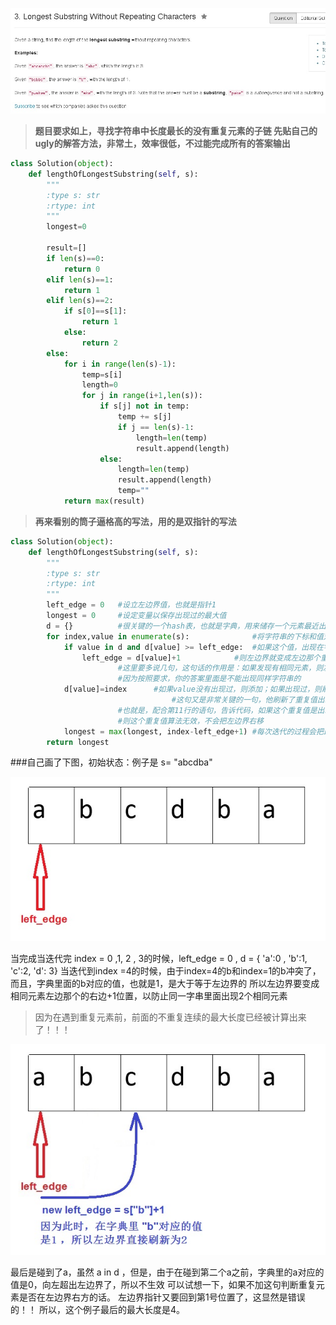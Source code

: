 ![](https://github.com/AllenBigBear/Leetcode/blob/master/Images%20for%20Leetcode/Leetcode3.jpg)

>**题目要求如上，寻找字符串中长度最长的没有重复元素的子链
先贴自己的ugly的解答方法，非常土，效率很低，不过能完成所有的答案输出**

```python
class Solution(object):  
    def lengthOfLongestSubstring(self, s):  
        """ 
        :type s: str 
        :rtype: int 
        """  
        longest=0  
          
        result=[]  
        if len(s)==0:  
            return 0  
        elif len(s)==1:  
            return 1  
        elif len(s)==2:  
            if s[0]==s[1]:  
                return 1  
            else:  
                return 2  
        else:  
            for i in range(len(s)-1):  
                temp=s[i]  
                length=0  
                for j in range(i+1,len(s)):  
                    if s[j] not in temp:  
                        temp += s[j]  
                        if j == len(s)-1:  
                            length=len(temp)  
                            result.append(length)  
                    else:  
                        length=len(temp)  
                        result.append(length)  
                        temp=""  
            return max(result)
```

>**再来看别的筒子逼格高的写法，用的是双指针的写法**

```python
class Solution(object):  
    def lengthOfLongestSubstring(self, s):  
        """ 
        :type s: str 
        :rtype: int 
        """  
        left_edge = 0   #设立左边界值，也就是指针1  
        longest = 0     #设定变量以保存出现过的最大值  
        d = {}          #很关键的一个hash表，也就是字典，用来储存一个元素最近出现的位置  
        for index,value in enumerate(s):              #将字符串的下标和值对应取出  
            if value in d and d[value] >= left_edge:  #如果这个值，出现在字典的key中，并且，这个值对应的下标大于等于左边界  
                left_edge = d[value]+1            #则左边界就变成左边那个重复值的右边一位  
                        #这里要多说几句，这句话的作用是：如果发现有相同元素，则左边界向右移动一位  
                        #因为按照要求，你的答案里面是不能出现同样字符串的  
            d[value]=index      #如果value没有出现过，则添加；如果出现过，则刷新value对应的index值  
                                    #这句又是非常关键的一句，他刷新了重复值出现的最新位置  
                        #也就是，配合第11行的语句，告诉代码，如果这个重复值是出现在左边界的左边  
                        #则这个重复值算法无效，不会把左边界右移  
            longest = max(longest, index-left_edge+1) #每次迭代的过程会把最长值和上一次迭代的比较，刷新最大值  
        return longest
```

###自己画了下图，初始状态：例子是 s= "abcdba"

![](https://github.com/AllenBigBear/Leetcode/blob/master/Images%20for%20Leetcode/Leetcode3_1.jpg)

当完成当迭代完 index = 0 ,1, 2 , 3的时候，left_edge = 0 , d = { 'a':0 , 'b':1, 'c':2, 'd': 3}
当迭代到index =4的时候，由于index=4的b和index=1的b冲突了，而且，字典里面的b对应的值，也就是1，是大于等于左边界的
所以左边界要变成相同元素左边那个的右边+1位置，以防止同一字串里面出现2个相同元素
>因为在遇到重复元素前，前面的不重复连续的最大长度已经被计算出来了！！！

![](https://github.com/AllenBigBear/Leetcode/blob/master/Images%20for%20Leetcode/Leetcode3_2.jpg)

最后是碰到了a，虽然 a in d ，但是，由于在碰到第二个a之前，字典里的a对应的值是0，向左超出左边界了，所以不生效
可以试想一下，如果不加这句判断重复元素是否在左边界右方的话。
左边界指针又要回到第1号位置了，这显然是错误的！！
所以，这个例子最后的最大长度是4。
